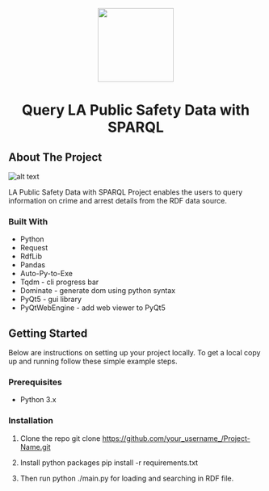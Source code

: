 <p align="center">
 <img width="150" height="146" src="https://user-images.githubusercontent.com/13907836/51081445-7d0d9300-16a4-11e9-8e4d-6ccad8359bf8.png">
</p>

<h1 align="center">Query LA Public Safety Data with SPARQL</h1>	

<!-- ABOUT THE PROJECT -->
## About The Project

![alt text](https://github.com/sotheanith/SPARQL-with-LA-Public-Safety-Data/blob/main/Capture.PNG)

LA Public Safety Data with SPARQL Project enables the users to query information on crime and arrest details from the RDF data source.

### Built With
* Python
* Request
* RdfLib
* Pandas
* Auto-Py-to-Exe
* Tqdm - cli progress bar
* Dominate - generate dom using python syntax
* PyQt5 - gui library
* PyQtWebEngine - add web viewer to PyQt5


<!-- GETTING STARTED -->
## Getting Started

Below are instructions on setting up your project locally.
To get a local copy up and running follow these simple example steps.

### Prerequisites

*  Python 3.x

### Installation

1. Clone the repo
   git clone https://github.com/your_username_/Project-Name.git

2. Install python packages
   pip install -r requirements.txt
   
3. Then run python ./main.py for loading and searching in RDF file.
